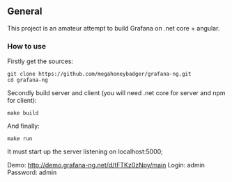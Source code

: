 

## General
This project is an amateur attempt to build  Grafana on .net core + angular.

### How to use
Firstly get the sources:

    git clone https://github.com/megahoneybadger/grafana-ng.git
    cd grafana-ng

Secondly build server and client (you will need .net core for server and npm for client):

    make build
    
And finally:

    make run

It must start up the server listening on localhost:5000;

Demo: http://demo.grafana-ng.net/d/tFTKz0zNpy/main
Login: admin
Password: admin
